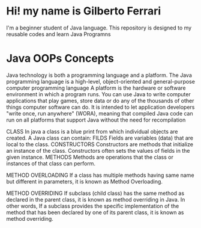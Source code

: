 # Hi! my name is Gilberto Ferrari
I'm a beginner student of Java language.
This repository is designed to my reusable codes and learn Java Programns

# Java OOPs Concepts
   Java technology is both a programming language and a platform.
   The Java programming language is a high-level, object-oriented and general-purpose computer programming language
   A platform is the hardware or software environment in which a program runs.
   You can use Java to write computer applications that play games, store data or do any of the thousands of other things computer software can do.
   It is intended to let application developers "write once, run anywhere" (WORA), meaning that compiled Java code can run on all platforms that support Java without the need for recompilation

CLASS
	In java a class is a blue print from which individual objects are created.
A Java class can contain:
FILDS
	Fields are variables (data) that are local to the class.
CONSTRUCTORS
	Constructors are methods that initialize an instance of the class. Constructors often sets the values of fields in the given instance.
METHODS
	Methods are operations that the class or instances of that class can perform.

METHOD OVERLOADING
If a class has multiple methods having same name but different in parameters, it is known as Method Overloading.

METHOD OVERRIDING
If subclass (child class) has the same method as declared in the parent class, it is known as method overriding in Java.
In other words, If a subclass provides the specific implementation of the method that has been declared by one of its parent class, it is known as method overriding.
